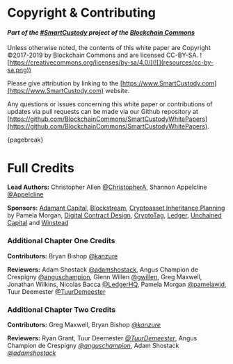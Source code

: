 
# Copyright & Contributing

#### _Part of the [#SmartCustody](https://www.SmartCustody.com) project of the [Blockchain Commons](https://www.blockchaincommons.com/)_

Unless otherwise noted, the contents of this white paper are Copyright ©2017-2019 by Blockchain Commons and are licensed CC-BY-SA. ![https://creativecommons.org/licenses/by-sa/4.0/](![](resources/cc-by-sa.png))

Please give attribution by linking to the [https://www.SmartCustody.com](https://www.SmartCustody.com) website.

Any questions or issues concerning this white paper or contributions of updates via pull requests can be made via our Github repository at [https://github.com/BlockchainCommons/SmartCustodyWhitePapers](https://github.com/BlockchainCommons/SmartCustodyWhitePapers).

{pagebreak}

# Full Credits

**Lead Authors:** Christopher Allen [@ChristopherA](https://twitter.com/ChristopherA), Shannon Appelcline [@Appelcline](https://twitter.com/Appelcline)

**Sponsors:** [Adamant Capital](https://www.adamantcapitalfund.com/), [Blockstream](https://blockstream.com/), [Cryptoasset Inheritance Planning](https://t.co/hsLxiZdQya) by Pamela Morgan, [Digital Contract Design](https://contract.design),  [CryptoTag](https://cryptotag.io/), [Ledger](https://www.ledger.com/), [Unchained Capital](https://www.unchained-capital.com/) and [Winstead](https://www.winstead.com/Practices/Corporate-SecuritiesMA/Fintech-Cryptocurrencies-Emerging-Technologies)

### Additional Chapter One Credits

**Contributors:** Bryan Bishop [@kanzure](https://twitter.com/kanzure)

**Reviewers:** Adam Shostack [@adamshostack](https://twitter.com/adamshostack), Angus Champion de Crespigny [@anguschampion](https://twitter.com/AngusChampion), Glenn Willen [@gwillen](https://twitter.com/gwillen), Greg Maxwell, Jonathan Wilkins, Nicolas Bacca [@LedgerHQ](https://twitter.com/LedgerHQ), Pamela Morgan [@pamelawjd](https://twitter.com/pamelawjd), Tuur Deemester [@TuurDemeester](https://twitter.com/TuurDemeester)

### Additional Chapter Two Credits

**Contributors:** Greg Maxwell, Bryan Bishop [*@kanzure*](https://twitter.com/kanzure)

**Reviewers:** Ryan Grant, Tuur Deemester [*@TuurDemeester*](https://twitter.com/TuurDemeester), Angus Champion de Crespigny [*@anguschampion*](https://twitter.com/AngusChampion), Adam Shostack [*@adamshostack*](https://twitter.com/adamshostack)
